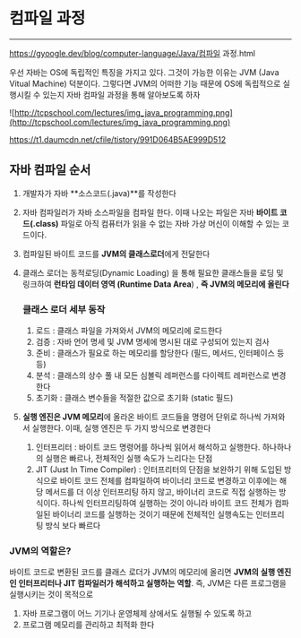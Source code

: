 # 컴파일 과정

------

https://gyoogle.dev/blog/computer-language/Java/컴파일 과정.html

우선 자바는 OS에 독립적인 특징을 가지고 있다. 그것이 가능한 이유는 JVM (Java Vitual Machine) 덕분이다. 그렇다면 JVM의 어떠한 기능 때문에 OS에 독립적으로 실행시킬 수 있는지 자바 컴파일 과정을 통해 알아보도록 하자

![http://tcpschool.com/lectures/img_java_programming.png](http://tcpschool.com/lectures/img_java_programming.png)

https://t1.daumcdn.net/cfile/tistory/991D064B5AE999D512

## 자바 컴파일 순서

1. 개발자가 자바 **소스코드(.java)**를 작성한다

2. 자바 컴파일러가 자바 소스파일을 컴파일 한다. 이때 나오는 파일은 자바 **바이트 코드(.class)** 파일로 아직 컴퓨터가 읽을 수 없는 자바 가상 머신이 이해할 수 있는 코드이다.

3. 컴파일된 바이트 코드를 **JVM의 클래스로더**에게 전달한다

4. 클래스 로더는 동적로딩(Dynamic Loading) 을 통해 필요한 클래스들을 로딩 및 링크하여 **런타임 데이터 영역 (Runtime Data Area**) , **즉 JVM의 메모리에 올린다**

   ### 클래스 로더 세부 동작

   1. 로드 : 클래스 파일을 가져와서 JVM의 메모리에 로드한다
   2. 검증 : 자바 언어 명세 및 JVM 명세에 명시된 대로 구성되어 있는지 검사
   3. 준비 : 클래스가 필요로 하는 메모리를 할당한다 (필드, 메서드, 인터페이스 등등)
   4. 분석 : 클래스의 상수 풀 내 모든 심볼릭 레퍼런스를 다이렉트 레퍼런스로 변경한다
   5. 초기화 : 클래스 변수들을 적절한 값으로 초기화 (static 필드)

5. **실행 엔진은 JVM 메모리**에 올라온 바이트 코드들을 명령어 단위로 하나씩 가져와서 실행한다. 이때, 실행 엔진은 두 가지 방식으로 변경한다

   1. 인터프리터 : 바이트 코드 명령어를 하나씩 읽어서 해석하고 실행한다. 하나하나의 실행은 빠르나, 전체적인 실행 속도가 느리다는 단점
   2. JIT (Just In Time Compiler) : 인터프리터의 단점을 보완하기 위해 도입된 방식으로 바이트 코드 전체를 컴파일하여 바이너리 코드로 변경하고 이후에는 해당 메서드를 더 이상 인터프리팅 하지 않고, 바이너리 코드로 직접 실행하는 방식이다. 하나씩 인터프리팅하여 실행하는 것이 아니라 바이트 코드 전체가 컴파일된 바이너리 코드를 실행하는 것이기 때문에 전체적인 실행속도는 인터프리팅 방식 보다 빠르다

### JVM의 역할은?

바이트 코드로 변환된 코드를 클래스 로더가 JVM의 메모리에 올리면 **JVM의 실행 엔진인 인터프리터나 JIT 컴파일러가 해석하고 실행하는 역할**. 즉, JVM은 다른 프로그램을 실행시키는 것이 목적으로

1. 자바 프로그램이 어느 기기나 운영체제 상에서도 실행될 수 있도록 하고
2. 프로그램 메모리를 관리하고 최적화 한다